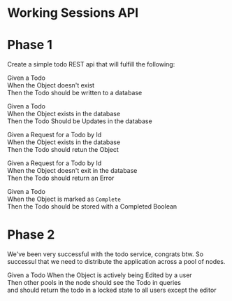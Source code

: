 # Working Sessions API

# Phase 1

Create a simple todo REST api that will fulfill the following:

Given a Todo    
When the Object doesn't exist   
Then the Todo should be written to a database   

Given a Todo    
When the Object exists in the database  
Then the Todo Should be Updates in the database 

Given a Request for a Todo by Id    
When the Object exists in the database  
Then the Todo should retun the Object   

Given a Request for a Todo by Id    
When the Object doesn't exit in the database    
Then the Todo should return an Error    

Given a Todo    
When the Object is marked as `Complete`     
Then the Todo should be stored with a Completed Boolean     

# Phase 2

We've been very successful with the todo service, congrats btw. So successul that we need to distribute the application across a pool of nodes.

Given a Todo
When the Object is actively being Edited by a user    
Then other pools in the node should see the Todo in queries     
 and should return the todo in a locked state to all users except the editor

